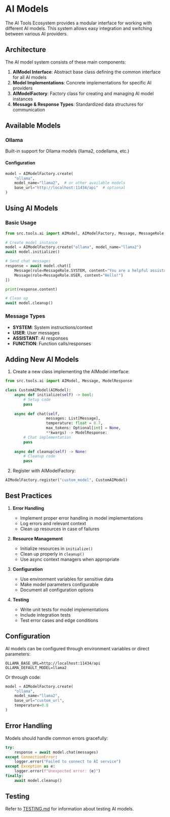 # AI Models

The AI Tools Ecosystem provides a modular interface for working with different AI models. This system allows easy integration and switching between various AI providers.

## Architecture

The AI model system consists of these main components:

1. **AIModel Interface**: Abstract base class defining the common interface for all AI models
2. **Model Implementations**: Concrete implementations for specific AI providers
3. **AIModelFactory**: Factory class for creating and managing AI model instances
4. **Message & Response Types**: Standardized data structures for communication

## Available Models

### Ollama

Built-in support for Ollama models (llama2, codellama, etc.)

#### Configuration
```python
model = AIModelFactory.create(
    "ollama",
    model_name="llama2",  # or other available models
    base_url="http://localhost:11434/api"  # optional
)
```

## Using AI Models

### Basic Usage
```python
from src.tools.ai import AIModel, AIModelFactory, Message, MessageRole

# Create model instance
model = AIModelFactory.create("ollama", model_name="llama2")
await model.initialize()

# Send chat messages
response = await model.chat([
    Message(role=MessageRole.SYSTEM, content="You are a helpful assistant"),
    Message(role=MessageRole.USER, content="Hello!")
])

print(response.content)

# Clean up
await model.cleanup()
```

### Message Types
- **SYSTEM**: System instructions/context
- **USER**: User messages
- **ASSISTANT**: AI responses
- **FUNCTION**: Function calls/responses

## Adding New AI Models

1. Create a new class implementing the AIModel interface:
```python
from src.tools.ai import AIModel, Message, ModelResponse

class CustomAIModel(AIModel):
    async def initialize(self) -> bool:
        # Setup code
        pass
        
    async def chat(self,
                  messages: List[Message],
                  temperature: float = 0.7,
                  max_tokens: Optional[int] = None,
                  **kwargs) -> ModelResponse:
        # Chat implementation
        pass
        
    async def cleanup(self) -> None:
        # Cleanup code
        pass
```

2. Register with AIModelFactory:
```python
AIModelFactory.register("custom_model", CustomAIModel)
```

## Best Practices

1. **Error Handling**
   - Implement proper error handling in model implementations
   - Log errors and relevant context
   - Clean up resources in case of failures

2. **Resource Management**
   - Initialize resources in `initialize()`
   - Clean up properly in `cleanup()`
   - Use async context managers when appropriate

3. **Configuration**
   - Use environment variables for sensitive data
   - Make model parameters configurable
   - Document all configuration options

4. **Testing**
   - Write unit tests for model implementations
   - Include integration tests
   - Test error cases and edge conditions

## Configuration

AI models can be configured through environment variables or direct parameters:

```env
OLLAMA_BASE_URL=http://localhost:11434/api
OLLAMA_DEFAULT_MODEL=llama2
```

Or through code:
```python
model = AIModelFactory.create(
    "ollama",
    model_name="llama2",
    base_url="custom_url",
    temperature=0.8
)
```

## Error Handling

Models should handle common errors gracefully:

```python
try:
    response = await model.chat(messages)
except ConnectionError:
    logger.error("Failed to connect to AI service")
except Exception as e:
    logger.error(f"Unexpected error: {e}")
finally:
    await model.cleanup()
```

## Testing

Refer to [TESTING.md](TESTING.md) for information about testing AI models.
